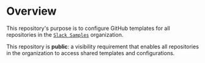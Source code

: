 # Overview

This repository's purpose is to configure GitHub templates for all repositories in the [`Slack Samples`](https://github.com/slack-samples)
organization.

This repository is **public**: a visibility requirement that enables all repositories in the organization to access shared templates and configurations.
